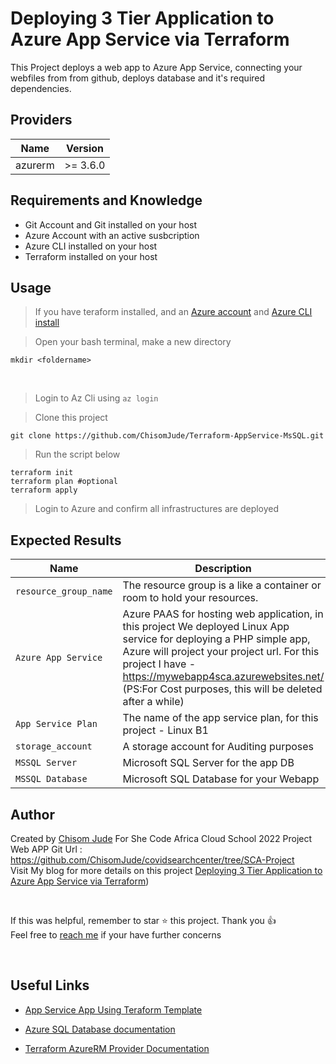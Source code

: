 # Deploying 3 Tier Application to Azure App Service via Terraform

This Project deploys a web app to Azure App Service, connecting your webfiles from from github, deploys database and it's required dependencies.

## Providers

| Name | Version |
|------|---------|
| azurerm | >= 3.6.0 |


## Requirements and Knowledge
* Git Account and Git installed on your host
* Azure Account with an active susbcription
* Azure CLI installed on your host
* Terraform installed on your host


## Usage

> If you have teraform installed, and an [Azure account](https://azure.microsoft.com/en-us/free/) and [Azure CLI install](https://docs.microsoft.com/en-us/cli/azure/install-azure-cli)

> Open your bash terminal, make a new directory 
```
mkdir <foldername>
```
<br>

> Login to Az Cli using `az login`

> Clone this project 
```
git clone https://github.com/ChisomJude/Terraform-AppService-MsSQL.git
```

> Run the script below
```
terraform init
terraform plan #optional
terraform apply
```

> Login to Azure and confirm all infrastructures are deployed 


## Expected Results

Name | Description
---- | -----------
`resource_group_name` | The resource group is a like a container or room to hold your resources. 
`Azure App Service `| Azure PAAS for hosting web application, in this project We deployed Linux App service for deploying a PHP simple app, Azure will project your project url. For this project I have - https://mywebapp4sca.azurewebsites.net/ (PS:For Cost purposes, this will be deleted after a while)
`App Service Plan`|The name of the app service plan, for this project - Linux B1
`storage_account`| A storage account for Auditing purposes
`MSSQL Server`| Microsoft SQL Server  for the app DB
`MSSQL Database`| Microsoft SQL Database for your Webapp


## Author

Created by [Chisom Jude](https://chisomjude.net) For She Code Africa Cloud School 2022 Project <br/>
Web APP Git Url : https://github.com/ChisomJude/covidsearchcenter/tree/SCA-Project <br/>
Visit My blog for more details on this project [Deploying 3 Tier Application to Azure App Service via Terraform](https://blog.chisomjude.net/deploying-3-tier-application-to-azure-app-service-via-terraform))

<br/>

If this was helpful, remember to star :star: this project. Thank you :thumbsup:  <br/>
Feel free to [reach me](mailto:hello@chisomjude.net) if your have further concerns 

<br/>

## Useful Links

* [App Service App Using Teraform Template](https://docs.microsoft.com/en-us/azure/app-service/provision-resource-terraform)

* [Azure SQL Database documentation](https://docs.microsoft.com/en-us/azure/sql-database/)

* [Terraform AzureRM Provider Documentation](https://www.terraform.io/docs/providers/azurerm/index.html)


